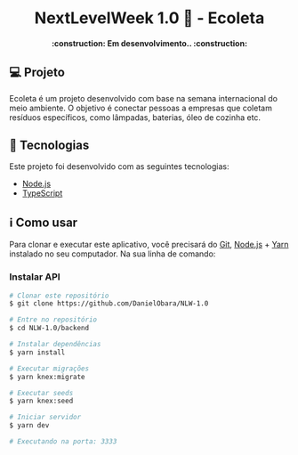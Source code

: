 <h1 align="center">
   NextLevelWeek 1.0 🚀 - Ecoleta
</h1>

<h4 align="center"> 
	:construction: Em desenvolvimento.. :construction:
</h4>

## 💻 Projeto

Ecoleta é um projeto desenvolvido com base na semana internacional do meio ambiente. 
O objetivo é conectar pessoas a empresas que coletam resíduos específicos, como lâmpadas, baterias, óleo de cozinha etc.

## :rocket: Tecnologias

Este projeto foi desenvolvido com as seguintes tecnologias:

- [Node.js][nodejs]
- [TypeScript][typescript]

## :information_source: Como usar

Para clonar e executar este aplicativo, você precisará do [Git](https://git-scm.com), [Node.js][nodejs] + [Yarn][yarn] instalado no seu computador.
Na sua linha de comando:

### Instalar API 

```bash
# Clonar este repositório
$ git clone https://github.com/DanielObara/NLW-1.0

# Entre no repositório
$ cd NLW-1.0/backend

# Instalar dependências
$ yarn install

# Executar migrações
$ yarn knex:migrate

# Executar seeds
$ yarn knex:seed

# Iniciar servidor
$ yarn dev

# Executando na porta: 3333
```
[nodejs]: https://nodejs.org/
[typescript]: https://www.typescriptlang.org/
[yarn]: https://yarnpkg.com/
